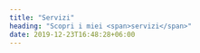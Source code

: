 ```yaml
---
title: "Servizi"
heading: "Scopri i miei <span>servizi</span>"
date: 2019-12-23T16:48:28+06:00
---
```

